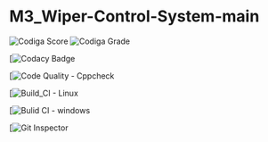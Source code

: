 # M3_Wiper-Control-System-main


![Codiga Score](https://api.codiga.io/project/33446/score/svg)
![Codiga Grade](https://api.codiga.io/project/33446/status/svg)


[![Codacy Badge]()

[![Code Quality - Cppcheck]()

[![Build_CI - Linux]()

[![Bulid CI - windows]()

[![Git Inspector]()
